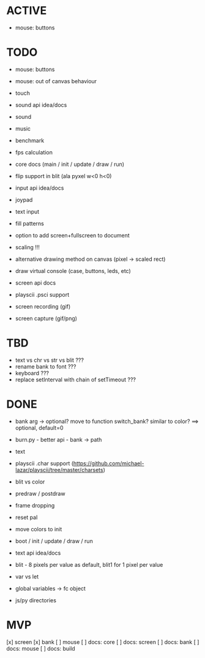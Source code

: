 # ACTIVE

- mouse: buttons

# TODO

- mouse: buttons
- mouse: out of canvas behaviour 
- touch

- sound api idea/docs
- sound
- music

- benchmark
- fps calculation

- core docs (main / init / update / draw / run)

- flip support in blit (ala pyxel w<0 h<0)

- input api idea/docs
- joypad
- text input

- fill patterns
- option to add screen+fullscreen to document
- scaling !!!
- alternative drawing method on canvas (pixel -> scaled rect)
- draw virtual console (case, buttons, leds, etc)

- screen api docs

- playscii .psci support

- screen recording (gif)
- screen capture (gif/png)


# TBD

- text vs chr vs str vs blit ???
- rename bank to font ???
- keyboard ???
- replace setInterval with chain of setTimeout ???

# DONE

- bank arg -> optional? move to function switch_bank? similar to color? ==> optional, default=0
- burn.py - better api -  bank -> path
- text
- playscii .char support (https://github.com/michael-lazar/playscii/tree/master/charsets)
- blit vs color

- predraw / postdraw
- frame dropping
- reset pal
- move colors to init
- boot / init / update / draw / run
- text api idea/docs
- blit - 8 pixels per value as default, blit1 for 1 pixel per value
- var vs let
- global variables -> fc object
- js/py directories

# MVP

[x] screen
[x] bank
[ ] mouse
[ ] docs: core
[ ] docs: screen
[ ] docs: bank
[ ] docs: mouse
[ ] docs: build

